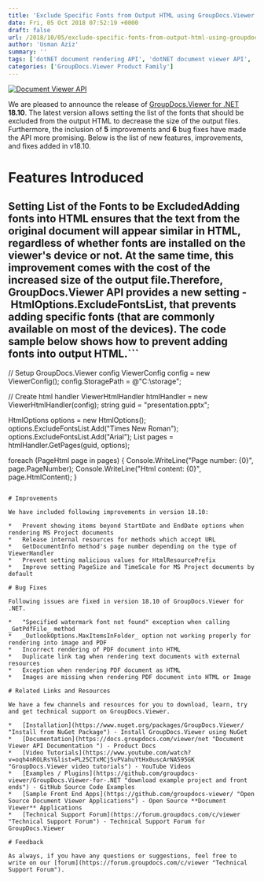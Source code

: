 ```yaml
---
title: 'Exclude Specific Fonts from Output HTML using GroupDocs.Viewer for .NET 18.10'
date: Fri, 05 Oct 2018 07:52:19 +0000
draft: false
url: /2018/10/05/exclude-specific-fonts-from-output-html-using-groupdocs.viewer-for-.net-18.10/
author: 'Usman Aziz'
summary: ''
tags: ['dotNET document rendering API', 'dotNET document viewer API', 'asp.net document viewer', 'C# document viewer API', 'document rendering API', 'document viewer', 'GroupDocs.Viewer for .NET', 'GroupDocs.Viewer for .NET Releases']
categories: ['GroupDocs.Viewer Product Family']
---
```


[![Document Viewer API](https://blog.groupdocs.com/wp-content/uploads/sites/4/2016/11/groupdocs-viewer-net.png)](https://www.groupdocs.com/products/viewer/net)

We are pleased to announce the release of [GroupDocs.Viewer for .NET](https://products.groupdocs.com/viewer/net) **18.10**. The latest version allows setting the list of the fonts that should be excluded from the output HTML to decrease the size of the output files. Furthermore, the inclusion of **5** improvements and **6** bug fixes have made the API more promising. Below is the list of new features, improvements, and fixes added in v18.10.

# Features Introduced

## Setting List of the Fonts to be ExcludedAdding fonts into HTML ensures that the text from the original document will appear similar in HTML, regardless of whether fonts are installed on the viewer's device or not. At the same time, this improvement comes with the cost of the increased size of the output file.Therefore, GroupDocs.Viewer API provides a new setting - **HtmlOptions.ExcludeFontsList**, that prevents adding specific fonts (that are commonly available on most of the devices). The code sample below shows how to prevent adding fonts into output HTML.```
// Setup GroupDocs.Viewer config
ViewerConfig config = new ViewerConfig();
config.StoragePath = @"C:\storage";
  
// Create html handler
ViewerHtmlHandler htmlHandler = new ViewerHtmlHandler(config);
string guid = "presentation.pptx";
  
HtmlOptions options = new HtmlOptions();
options.ExcludeFontsList.Add("Times New Roman");
options.ExcludeFontsList.Add("Arial");
List pages = htmlHandler.GetPages(guid, options);
  
  
foreach (PageHtml page in pages)
{
    Console.WriteLine("Page number: {0}", page.PageNumber);
    Console.WriteLine("Html content: {0}", page.HtmlContent);
}
```For more details on this feature, please visit [this](https://docs.groupdocs.com/viewer/net) documentation article.

# Improvements

We have included following improvements in version 18.10:

*   Prevent showing items beyond StartDate and EndDate options when rendering MS Project documents
*   Release internal resources for methods which accept URL
*   GetDocumentInfo method's page number depending on the type of ViewerHandler
*   Prevent setting malicious values for HtmlResourcePrefix
*   Improve setting PageSize and TimeScale for MS Project documents by default

# Bug Fixes

Following issues are fixed in version 18.10 of GroupDocs.Viewer for .NET.

*   "Specified watermark font not found" exception when calling _GetPdfFile_ method
*   _OutlookOptions.MaxItemsInFolder_ option not working properly for rendering into image and PDF
*   Incorrect rendering of PDF document into HTML
*   Duplicate link tag when rendering text documents with external resources
*   Exception when rendering PDF document as HTML
*   Images are missing when rendering PDF document into HTML or Image

# Related Links and Resources

We have a few channels and resources for you to download, learn, try and get technical support on GroupDocs.Viewer.

*   [Installation](https://www.nuget.org/packages/GroupDocs.Viewer/ "Install from NuGet Package") - Install GroupDocs.Viewer using NuGet
*   [Documentation](https://docs.groupdocs.com/viewer/net "Document Viewer API Documentation ") - Product Docs
*   [Video Tutorials](https://www.youtube.com/watch?v=oqh4nROLRsY&list=PL25CTxMCj5vPVahuYtHx0uscArNA595GK "GroupDocs.Viewer video tutorials") - YouTube Videos
*   [Examples / Plugins](https://github.com/groupdocs-viewer/GroupDocs.Viewer-for-.NET "download example project and front ends") - GitHub Source Code Examples
*   [Sample Front End Apps](https://github.com/groupdocs-viewer/ "Open Source Document Viewer Applications") - Open Source **Document Viewer** Applications
*   [Technical Support Forum](https://forum.groupdocs.com/c/viewer "Technical Support Forum") - Technical Support Forum for GroupDocs.Viewer

# Feedback

As always, if you have any questions or suggestions, feel free to write on our [forum](https://forum.groupdocs.com/c/viewer "Technical Support Forum").





